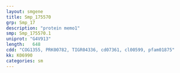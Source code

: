 ```yaml
---
layout: smgene
title: Smp_175570
grp: Smp_17
description: "protein memo1"
smp: Smp_175570.1
uniprot: "G4V913"
length:   648
cdd: "COG1355, PRK00782, TIGR04336, cd07361, cl00599, pfam01875"
kk: K06990
categories: sm
---
```

